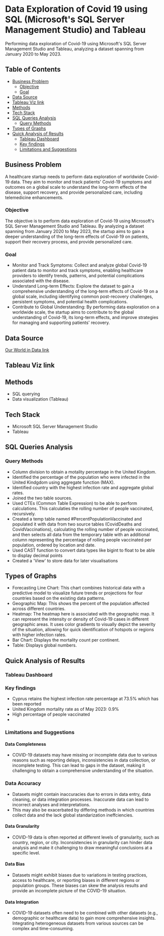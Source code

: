 # Data Exploration of Covid 19 using SQL (Microsoft's SQL Server Management Studio) and Tableau

Performing data exploration of Covid-19 using Microsoft's SQL Server Management Studio and Tableau, analyzing a dataset spanning from January 2020 to May 2023.

## Table of Contents
- [Business Problem](#business-problem)
  * [Objective](#objective)
  * [Goal](#goal)
- [Data Source](#data-source)
- [Tableau Viz link](#tableau-viz-link)
- [Methods](#methods)
- [Tech Stack](#tech-stack)
- [SQL Queries Analysis](#sql-queries-analysis)
  * [Query Methods](#query-methods)
- [Types of Graphs](#types-of-graphs)
- [Quick Analysis of Results](#quick-analysis-of-results)
  * [Tableau Dashboard](#tableau-dashboard)
  * [Key findings](#key-findings)
  * [Limitations and Suggestions](#limitations-and-suggestions)


## Business Problem
A healthcare startup needs to perform data exploration of worldwide Covid-19 data. They aim to monitor and track patients' Covid-19 symptoms and outcomes on a global scale to understand the long-term effects of the disease, support recovery, and provide personalized care, including telemedicine enhancements.

### Objective
The objective is to perform data exploration of Covid-19 using Microsoft's SQL Server Management Studio and Tableau. By analyzing a dataset spanning from January 2020 to May 2023, the startup aims to gain a deeper understanding of the long-term effects of Covid-19 on patients, support their recovery process, and provide personalized care.

### Goal
- Monitor and Track Symptoms: Collect and analyze global Covid-19 patient data to monitor and track symptoms, enabling healthcare providers to identify trends, patterns, and potential complications associated with the disease.
- Understand Long-term Effects: Explore the dataset to gain a comprehensive understanding of the long-term effects of Covid-19 on a global scale, including identifying common post-recovery challenges, persistent symptoms, and potential health complications.
- Contribute to Global Understanding: By performing data exploration on a worldwide scale, the startup aims to contribute to the global understanding of Covid-19, its long-term effects, and improve strategies for managing and supporting patients' recovery.



## Data Source
[Our World in Data link](https://ourworldindata.org/covid-deaths)

## Tableau Viz link

## Methods
- SQL querying
- Data visualization (Tableau)

## Tech Stack
- Microsoft SQL Server Management Studio
- Tableau

## SQL Queries Analysis
### Query Methods
- Column division to obtain a motality percentage in the United Kingdom.
- Identified the percentage of the population who were infected in the United Kindgdom using aggregate function (MAX).
- Identified country with the highest infection rate and aggregate global rates.
- Joined the two table sources.
- Used CTEs (Common Table Expression) to be able to perform calculations. This calculaties the rolling number of people vaccinated, recursively.
- Created a temp table named #PercentPopulationVaccinated and populated it with data from two source tables (CovidDeaths and CovidVaccinations), calculating the rolling number of people vaccinated, and then selects all data from the temporary table with an additional column representing the percentage of rolling people vaccinated per population, ordered by location and date.
- Used CAST function to convert data types like bigint to float to be able to display decimal points 
- Created a 'View' to store data for later visualisations

## Types of Graphs
- Forecasting Line Chart: This chart combines historical data with a predictive model to visualize future trends or projections for four countries based on the existing data patterns.
- Geographic Map: This shows the percent of the population affected across different countries. 
- Heatmap: The heatmap here is associated with the geographic map. It can represent the intensity or density of Covid-19 cases in different geographic areas. It uses color gradients to visually depict the severity of the situation, allowing for quick identification of hotspots or regions with higher infection rates.
- Bar Chart: Displays the mortality count per continent.
- Table: Displays global numbers.

## Quick Analysis of Results
### Tableau Dashboard
### Key findings
- Cyprus retains the highest infection rate percentage at 73.5% which has been reported
- United Kingdom mortality rate as of May 2023: 0.9%
- High percentage of people vaccinated
-
### Limitations and Suggestions
#### Data Completeness
- COVID-19 datasets may have missing or incomplete data due to various reasons such as reporting delays, inconsistencies in data collection, or incomplete testing. This can lead to gaps in the dataset, making it challenging to obtain a comprehensive understanding of the situation.

### Data Accuracy 
- Datasets might contain inaccuracies due to errors in data entry, data cleaning, or data integration processes. Inaccurate data can lead to incorrect analyses and interpretations.
- This may also be exacerbated by differing methods in which countries collect data and the lack global standarization ineffciencies.

#### Data Granularity
- COVID-19 data is often reported at different levels of granularity, such as country, region, or city. Inconsistencies in granularity can hinder data analysis and make it challenging to draw meaningful conclusions at a specific level.

#### Data Bias
- Datasets might exhibit biases due to variations in testing practices, access to healthcare, or reporting biases in different regions or population groups. These biases can skew the analysis results and provide an incomplete picture of the COVID-19 situation.

#### Data Integration
- COVID-19 datasets often need to be combined with other datasets (e.g., demographic or healthcare data) to gain more comprehensive insights. Integrating heterogeneous datasets from various sources can be complex and time-consuming.

